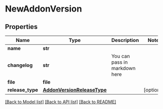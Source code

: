 # NewAddonVersion

## Properties
Name | Type | Description | Notes
------------ | ------------- | ------------- | -------------
**name** | **str** |  | 
**changelog** | **str** | You can pass in markdown here | 
**file** | **file** |  | 
**release_type** | [**AddonVersionReleaseType**](AddonVersionReleaseType.md) |  | [optional] 

[[Back to Model list]](../README.md#documentation-for-models) [[Back to API list]](../README.md#documentation-for-api-endpoints) [[Back to README]](../README.md)


